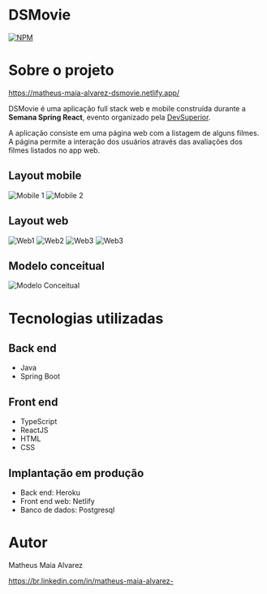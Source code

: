 # DSMovie

[![NPM](https://img.shields.io/npm/l/react)](https://github.com/MatheusAlvarez/DSMovie/blob/main/LICENSE) 

# Sobre o projeto
https://matheus-maia-alvarez-dsmovie.netlify.app/

DSMovie é uma aplicação full stack web e mobile construída durante a **Semana Spring React**, evento organizado pela [DevSuperior](https://devsuperior.com "Site da DevSuperior").

A aplicação consiste em uma página web com a listagem de alguns filmes. A página permite a interação dos usuários através das avaliações dos filmes listados no app web. 

## Layout mobile
![Mobile 1](https://github.com/MatheusAlvarez/DSMovie/blob/main/_assets/mobile1.png) ![Mobile 2](https://github.com/MatheusAlvarez/DSMovie/blob/main/_assets/mobile2.png)

## Layout web
![Web1](https://github.com/MatheusAlvarez/DSMovie/blob/main/_assets/web.png)
![Web2](https://github.com/MatheusAlvarez/DSMovie/blob/main/_assets/web2.png)
![Web3](https://github.com/MatheusAlvarez/DSMovie/blob/main/_assets/web3.png)
![Web3](https://github.com/MatheusAlvarez/DSMovie/blob/main/_assets/web4.png)

## Modelo conceitual
![Modelo Conceitual](https://github.com/MatheusAlvarez/DSMovie/blob/main/_assets/MC.png)

# Tecnologias utilizadas
## Back end
- Java
- Spring Boot

## Front end
- TypeScript
- ReactJS
- HTML
- CSS

## Implantação em produção
- Back end: Heroku
- Front end web: Netlify
- Banco de dados: Postgresql

# Autor
Matheus Maia Alvarez

https://br.linkedin.com/in/matheus-maia-alvarez-
